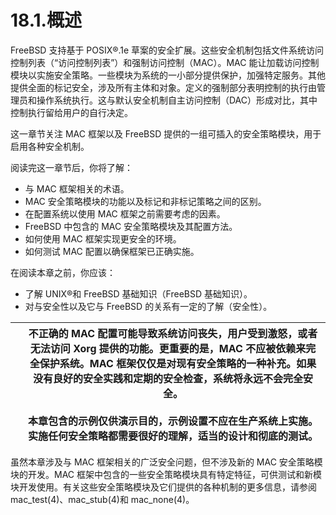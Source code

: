 # 18.1.概述

FreeBSD 支持基于 POSIX®.1e 草案的安全扩展。这些安全机制包括文件系统访问控制列表（“访问控制列表”）和强制访问控制（MAC）。MAC 能让加载访问控制模块以实施安全策略。一些模块为系统的一小部分提供保护，加强特定服务。其他提供全面的标记安全，涉及所有主体和对象。定义的强制部分表明控制的执行由管理员和操作系统执行。这与默认安全机制自主访问控制（DAC）形成对比，其中控制执行留给用户的自行决定。

这一章节关注 MAC 框架以及 FreeBSD 提供的一组可插入的安全策略模块，用于启用各种安全机制。

阅读完这一章节后，你将了解：

* 与 MAC 框架相关的术语。
* MAC 安全策略模块的功能以及标记和非标记策略之间的区别。
* 在配置系统以使用 MAC 框架之前需要考虑的因素。
* FreeBSD 中包含的 MAC 安全策略模块及其配置方法。
* 如何使用 MAC 框架实现更安全的环境。
* 如何测试 MAC 配置以确保框架已正确实施。

在阅读本章之前，你应该：

* 了解 UNIX®和 FreeBSD 基础知识（FreeBSD 基础知识）。
* 对与安全性以及它与 FreeBSD 的关系有一定的了解（安全性）。

|  | 不正确的 MAC 配置可能导致系统访问丧失，用户受到激怒，或者无法访问 Xorg 提供的功能。更重要的是，MAC 不应被依赖来完全保护系统。MAC 框架仅仅是对现有安全策略的一种补充。如果没有良好的安全实践和定期的安全检查，系统将永远不会完全安全。<br /><br />本章包含的示例仅供演示目的，示例设置不应在生产系统上实施。实施任何安全策略都需要很好的理解，适当的设计和彻底的测试。|
| -- | --------------------------------------------------------------------------------------------------------------------------------------------------------------------------------------------------------------------------------------------------------------------------------------------------------------------------------------------------------------- |

虽然本章涉及与 MAC 框架相关的广泛安全问题，但不涉及新的 MAC 安全策略模块的开发。MAC 框架中包含的一些安全策略模块具有特定特征，可供测试和新模块开发使用。有关这些安全策略模块及它们提供的各种机制的更多信息，请参阅 mac_test(4)、mac_stub(4)和 mac_none(4)。
